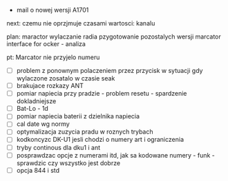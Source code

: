 - mail o nowej wersji A1701





next: czemu nie oprzjmuje czasami wartosci: kanalu


plan:
maractor wylaczanie radia
pzygotowanie pozostalych wersji
marcator interface for ocker - analiza


pt: Marcator
nie przyjelo numeru


- [ ] problem z ponownym polaczeniem przez przycisk w sytuacji gdy wylaczone zosatalo w czasie seak
- [ ] brakujace rozkazy ANT
- [ ] pomiar napiecia przy pradzie - problem resetu - spardzenie dokladniejsze
- [ ] Bat-Lo - 1d
- [ ] pomiar napiecia baterii z dzielnika napiecia
- [ ] cal date wg normy
- [ ] optymalizacja zuzycia pradu w roznych trybach
- [ ] kodkoncyzc DK-U1 jesli chodzi o numery art i ograniczenia
- [ ] tryby continous dla dku1 i ant
- [ ] posprawdzac opcje z numerami itd, jak sa kodowane numery - funk - sprawdzic czy wszystko jest dobrze
- [ ] opcja 844 i std